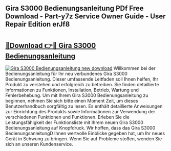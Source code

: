 ## Gira S3000 Bedienungsanleitung PDf Free Download - Part-y7z Service Owner Guide - User Repair Edition erJf8

# <h2><a href="http://df5uh9.blite.top/?on=Gira+S3000+Bedienungsanleitung">🔗Download 👉🔴 Gira S3000 Bedienungsanleitung</a></h2>

[![Gira S3000 Bedienungsanleitung new download](https://i.imgur.com/lujVjoI.png)](http://df5uh9.blite.top/?on=Gira+S3000+Bedienungsanleitung)
Willkommen bei der Bedienungsanleitung für Ihr neu verbundenes Gira S3000 Bedienungsanleitung. Dieser umfassende Leitfaden soll Ihnen helfen, Ihr Produkt zu verstehen und erfolgreich zu betreiben. Sie finden detaillierte Informationen zu Funktionen, Installation, Betrieb, Wartung und Fehlerbehebung. Um mit Ihrem Gira S3000 Bedienungsanleitung zu beginnen, nehmen Sie sich bitte einen Moment Zeit, um dieses Benutzerhandbuch sorgfältig zu lesen. Es enthält detaillierte Anweisungen zur Einrichtung des Produkts sowie Informationen zur Verwendung der verschiedenen Funktionen und Funktionen. Erleben Sie die Leistungsfähigkeit der Funktionsliste mit Ihrem neuen Gira S3000 Bedienungsanleitung auf Knopfdruck. Wir hoffen, dass das Gira S3000 BedienungsanleitungD Ihnen wertvolle Einblicke gegeben hat, um Ihr neues Gerät in Schwung zu bringen. Wenn Sie auf Probleme stoßen, wenden Sie sich an unseren Kundenservice.
